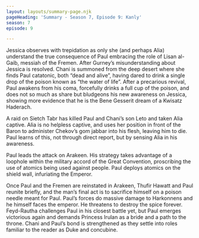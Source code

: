 ```yaml
---
layout: layouts/summary-page.njk
pageHeading: 'Summary - Season 7, Episode 9: Kanly'
season: 7
episode: 9

---
```

Jessica observes with trepidation as only she (and perhaps Alia) understand the true consequence of Paul embracing the role of Lisan al-Gaib, messiah of the Fremen. After Gurney’s misunderstanding about Jessica is resolved. Chani is summoned from the deep desert where she finds Paul catatonic, both “dead and alive”, having dared to drink a single drop of the poison known as “the water of life”. After a precarious revival, Paul awakens from his coma, forcefully drinks a full cup of the poison, and does not so much as share but bludgeons his new awareness on Jessica, showing more evidence that he is the Bene Gesserit dream of a Kwisatz Haderach.

A raid on Sietch Tabr has killed Paul and Chani’s son Leto and taken Alia captive. Alia is no helpless captive, and uses her position in front of the Baron to administer Chekov’s gom jabbar into his flesh, leaving him to die. Paul learns of this, not through direct report, but by sensing Alia in his awareness. 

Paul leads the attack on Arakeen. His strategy takes advantage of a loophole within the military accord of the Great Convention, proscribing the use of atomics being used against people. Paul deploys atomics on the shield wall, infuriating the Emperor. 

Once Paul and the Fremen are reinstated in Arakeen, Thufir Hawatt and Paul reunite briefly, and the man’s final act is to sacrifice himself on a poison needle meant for Paul. Paul’s forces do massive damage to Harkonnens and he himself faces the emperor. He threatens to destroy the spice forever. Feyd-Rautha challenges Paul in his closest battle yet, but Paul emerges victorious again and demands Princess Irulan as a bride and a path to the throne. Chani and Paul’s bond is strengthened as they settle into roles familiar to the reader as Duke and concubine.